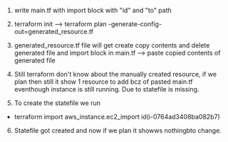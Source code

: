 1. write main.tf with import block with "id" and "to" path

2. terraform init --> terraform plan -generate-config-out=generated_resource.tf

3.  generated_resource.tf file will get create copy contents and delete generated file and import block in main.tf --> paste copied contents of generated file

4. Still terraform don't know about the manually created resource, if we plan then still it show 1 resource to add bcz of pasted main.tf eventhough instance is still running. Due to statefile is missing.

5. To create the statefile we run 

 - terraform import aws_instance.ec2_import id(i-0764ad3408ba082b7)

6. Statefile got created and now if we plan it showws nothingbto change. 